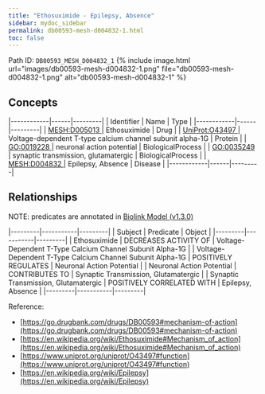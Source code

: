 ```yaml
---
title: "Ethosuximide - Epilepsy, Absence"
sidebar: mydoc_sidebar
permalink: db00593-mesh-d004832-1.html
toc: false 
---
```



Path ID: `DB00593_MESH_D004832_1`
{% include image.html url="images/db00593-mesh-d004832-1.png" file="db00593-mesh-d004832-1.png" alt="db00593-mesh-d004832-1" %}

## Concepts

|------------|------|---------|
| Identifier | Name | Type    |
|------------|------|---------|
| <a href="https://identifiers.org/MESH:D005013">MESH:D005013 </a> | Ethosuximide | Drug |
| <a href="https://identifiers.org/UniProt:O43497">UniProt:O43497 </a> | Voltage-dependent T-type calcium channel subunit alpha-1G | Protein |
| <a href="https://identifiers.org/GO:0019228">GO:0019228 </a> | neuronal action potential | BiologicalProcess |
| <a href="https://identifiers.org/GO:0035249">GO:0035249 </a> | synaptic transmission, glutamatergic | BiologicalProcess |
| <a href="https://identifiers.org/MESH:D004832">MESH:D004832 </a> | Epilepsy, Absence | Disease |
|------------|------|---------|

## Relationships


NOTE: predicates are annotated in <a href="https://github.com/biolink/biolink-model/releases/tag/v1.3.0">Biolink Model (v1.3.0)</a>

|---------|-----------|---------|
| Subject | Predicate | Object  |
|---------|-----------|---------|
| Ethosuximide | DECREASES ACTIVITY OF | Voltage-Dependent T-Type Calcium Channel Subunit Alpha-1G |
| Voltage-Dependent T-Type Calcium Channel Subunit Alpha-1G | POSITIVELY REGULATES | Neuronal Action Potential |
| Neuronal Action Potential | CONTRIBUTES TO | Synaptic Transmission, Glutamatergic |
| Synaptic Transmission, Glutamatergic | POSITIVELY CORRELATED WITH | Epilepsy, Absence |
|---------|-----------|---------|

Reference: 
  - [https://go.drugbank.com/drugs/DB00593#mechanism-of-action](https://go.drugbank.com/drugs/DB00593#mechanism-of-action)
  - [https://en.wikipedia.org/wiki/Ethosuximide#Mechanism_of_action](https://en.wikipedia.org/wiki/Ethosuximide#Mechanism_of_action)
  - [https://www.uniprot.org/uniprot/O43497#function](https://www.uniprot.org/uniprot/O43497#function)
  - [https://en.wikipedia.org/wiki/Epilepsy](https://en.wikipedia.org/wiki/Epilepsy)
